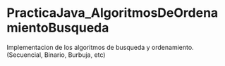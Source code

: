 # PracticaJava_AlgoritmosDeOrdenamientoBusqueda
Implementacion de los algoritmos de busqueda y ordenamiento. (Secuencial, Binario, Burbuja, etc)
